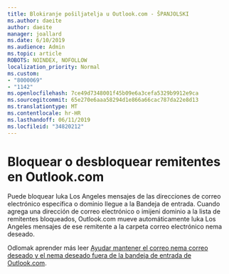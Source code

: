 ```yaml
---
title: Blokiranje pošiljatelja u Outlook.com - ŠPANJOLSKI
ms.author: daeite
author: daeite
manager: joallard
ms.date: 6/10/2019
ms.audience: Admin
ms.topic: article
ROBOTS: NOINDEX, NOFOLLOW
localization_priority: Normal
ms.custom:
- "8000069"
- "1142"
ms.openlocfilehash: 7ce49d7348001f45b09e6a3cefa5329b9912e9ca
ms.sourcegitcommit: 65e270e6aaa58294d1e866a66cac787da22e8d13
ms.translationtype: MT
ms.contentlocale: hr-HR
ms.lasthandoff: 06/11/2019
ms.locfileid: "34820212"
---
```

# <a name="bloquear-o-desbloquear-remitentes-en-outlookcom"></a>Bloquear o desbloquear remitentes en Outlook.com

Puede bloquear luka Los Angeles mensajes de las direcciones de correo electrónico específica o dominio llegue a la Bandeja de entrada. Cuando agrega una dirección de correo electrónico o imijeni dominio a la lista de remitentes bloqueados, Outlook.com mueve automáticamente luka Los Angeles mensajes de ese remitente a la carpeta correo electrónico nema deseado.

Odlomak aprender más leer [Ayudar mantener el correo nema correo deseado y el nema deseado fuera de la bandeja de entrada de Outlook.com](https://support.office.com/es-es/article/a3ece97b-82f8-4a5e-9ac3-e92fa6427ae4).
